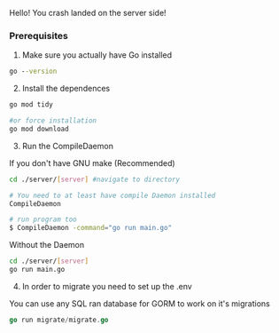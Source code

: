 Hello! You crash landed on the server side!

### Prerequisites

1. Make sure you actually have Go installed

```cmd
go --version
```

2. Install the dependences

```bash
go mod tidy

#or force installation
go mod download

```

3. Run the CompileDaemon

If you don't have GNU make (Recommended)

```bash
cd ./server/[server] #navigate to directory

# You need to at least have compile Daemon installed
CompileDaemon

# run program too
$ CompileDaemon -command="go run main.go"
```

Without the Daemon

```bash
cd ./server/[server]
go run main.go
```

4. In order to migrate you need to set up the .env

You can use any SQL ran database for GORM to work on it's migrations

```go
go run migrate/migrate.go
```
